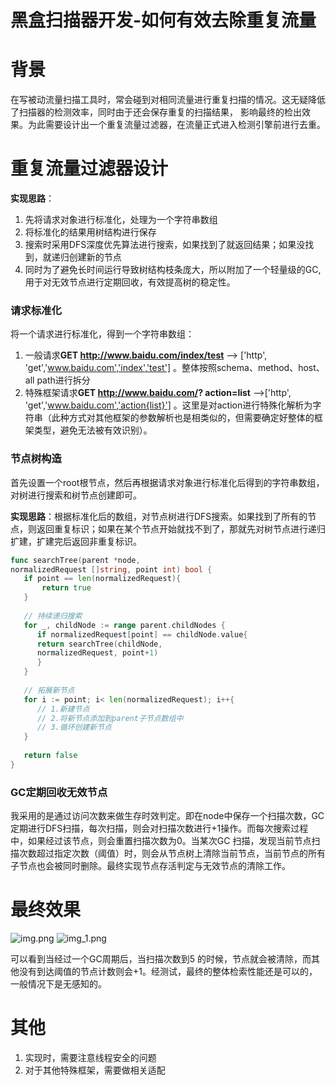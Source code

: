 # 黑盒扫描器开发-如何有效去除重复流量


# 背景
在写被动流量扫描工具时，常会碰到对相同流量进行重复扫描的情况。这无疑降低了扫描器的检测效率，同时由于还会保存重复的扫描结果， 影响最终的检出效果。为此需要设计出一个重复流量过滤器，在流量正式进入检测引擎前进行去重。

# 重复流量过滤器设计
**实现思路**：
   1. 先将请求对象进行标准化，处理为一个字符串数组
   2. 将标准化的结果用树结构进行保存   
   3. 搜索时采用DFS深度优先算法进行搜索，如果找到了就返回结果；如果没找到，就递归创建新的节点   
   4. 同时为了避免长时间运行导致树结构枝条庞大，所以附加了一个轻量级的GC, 
      用于对无效节点进行定期回收，有效提高树的稳定性。

### 请求标准化
将一个请求进行标准化，得到一个字符串数组：
1. 一般请求**GET http://www.baidu.com/index/test**
   -->
   ['http',
   'get','www.baidu.com','index','test']
   。整体按照schema、method、host、all path进行拆分
2. 特殊框架请求**GET http://www.baidu.com/?
   action=list** -->['http',
   'get','www.baidu.com','action{list}']
   。这里是对action进行特殊化解析为字符串（此种方式对其他框架的参数解析也是相类似的，但需要确定好整体的框架类型，避免无法被有效识别）。

### 节点树构造
首先设置一个root根节点，然后再根据请求对象进行标准化后得到的字符串数组，对树进行搜索和树节点创建即可。

**实现思路**：根据标准化后的数组，对节点树进行DFS搜索。如果找到了所有的节点，则返回重复标识；如果在某个节点开始就找不到了，那就先对树节点进行递归扩建，扩建完后返回非重复标识。
```go
func searchTree(parent *node, 
normalizedRequest []string, point int) bool {
   if point == len(normalizedRequest){
       return true
   }
   
   // 持续递归搜索
   for _, childNode := range parent.childNodes {
      if normalizedRequest[point] == childNode.value{
      return searchTree(childNode, 
      normalizedRequest, point+1)
      }
   }
   
   // 拓展新节点
   for i := point; i< len(normalizedRequest); i++{
      // 1.新建节点
      // 2.将新节点添加到parent子节点数组中
      // 3.循环创建新节点
   }
   
   return false
}
```

### GC定期回收无效节点
我采用的是通过访问次数来做生存时效判定。即在node中保存一个扫描次数，GC定期进行DFS扫描，每次扫描，则会对扫描次数进行+1操作。而每次搜索过程中，如果经过该节点，则会重置扫描次数为0。当某次GC
扫描，发现当前节点扫描次数超过指定次数（阈值）时，则会从节点树上清除当前节点，当前节点的所有子节点也会被同时删除。最终实现节点存活判定与无效节点的清除工作。

# 最终效果
![img.png](/images/imgs/url_duplication/img.png)
![img_1.png](/images/imgs/url_duplication/img_1.png)

可以看到当经过一个GC周期后，当扫描次数到5 的时候，节点就会被清除，而其他没有到达阈值的节点计数则会+1。经测试，最终的整体检索性能还是可以的，一般情况下是无感知的。

# 其他
1. 实现时，需要注意线程安全的问题
2. 对于其他特殊框架，需要做相关适配

